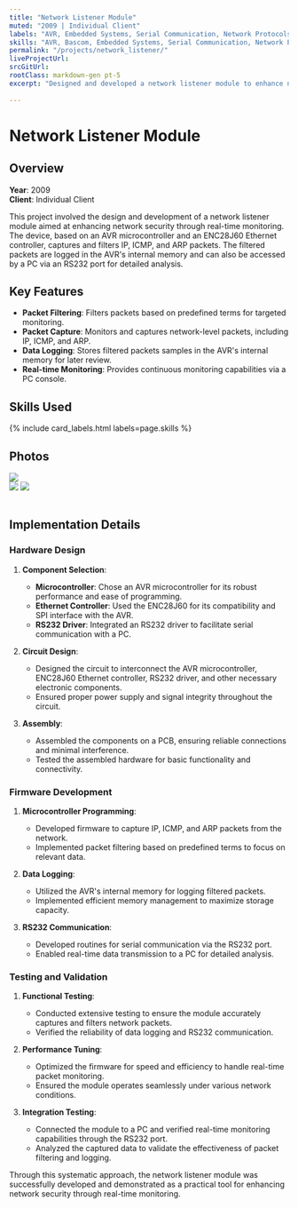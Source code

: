 ```yaml
---
title: "Network Listener Module"
muted: "2009 | Individual Client"
labels: "AVR, Embedded Systems, Serial Communication, Network Protocols, Electronics"
skills: "AVR, Bascom, Embedded Systems, Serial Communication, Network Protocols, Electronics, Schematic Diagramming, SPI, CMOS, Troubleshooting, -ready"
permalink: "/projects/network_listener/"
liveProjectUrl:
srcGitUrl:
rootClass: markdown-gen pt-5
excerpt: "Designed and developed a network listener module to enhance network security through real-time monitoring. The module captures and filters network packets for detailed analysis."
 
---
```



# Network Listener Module


## Overview

**Year**: 2009  
**Client**: Individual Client

This project involved the design and development of a network listener module aimed at enhancing network security through real-time monitoring. The device, based on an AVR microcontroller and an ENC28J60 Ethernet controller, captures and filters IP, ICMP, and ARP packets. The filtered packets are logged in the AVR's internal memory and can also be accessed by a PC via an RS232 port for detailed analysis.



## Key Features

- **Packet Filtering**: Filters packets based on predefined terms for targeted monitoring.
- **Packet Capture**: Monitors and captures network-level packets, including IP, ICMP, and ARP.
- **Data Logging**: Stores filtered packets samples in the AVR's internal memory for later review.
- **Real-time Monitoring**: Provides continuous monitoring capabilities via a PC console.



## Skills Used

{% include card_labels.html labels=page.skills %}



## Photos

<div class="container text-center design-gallery gallery">
    <div class="row justify-content-center">
      <div class="col-sm-5">
        <img src="/assets/images/network_listener/1.jpeg">
      </div>
      <div class="col-sm-4">
        <img src="/assets/images/network_listener/2.jpeg">
        <img src="/assets/images/network_listener/3.jpeg">
      </div>
    </div>
</div>

<br>

## Implementation Details

### Hardware Design

1. **Component Selection**:
   - **Microcontroller**: Chose an AVR microcontroller for its robust performance and ease of programming.
   - **Ethernet Controller**: Used the ENC28J60 for its compatibility and SPI interface with the AVR.
   - **RS232 Driver**: Integrated an RS232 driver to facilitate serial communication with a PC.

2. **Circuit Design**:
   - Designed the circuit to interconnect the AVR microcontroller, ENC28J60 Ethernet controller, RS232 driver, and other necessary electronic components.
   - Ensured proper power supply and signal integrity throughout the circuit.

3. **Assembly**:
   - Assembled the components on a PCB, ensuring reliable connections and minimal interference.
   - Tested the assembled hardware for basic functionality and connectivity.

### Firmware Development

1. **Microcontroller Programming**:
   - Developed firmware to capture IP, ICMP, and ARP packets from the network.
   - Implemented packet filtering based on predefined terms to focus on relevant data.

2. **Data Logging**:
   - Utilized the AVR's internal memory for logging filtered packets.
   - Implemented efficient memory management to maximize storage capacity.

3. **RS232 Communication**:
   - Developed routines for serial communication via the RS232 port.
   - Enabled real-time data transmission to a PC for detailed analysis.

### Testing and Validation

1. **Functional Testing**:
   - Conducted extensive testing to ensure the module accurately captures and filters network packets.
   - Verified the reliability of data logging and RS232 communication.

2. **Performance Tuning**:
   - Optimized the firmware for speed and efficiency to handle real-time packet monitoring.
   - Ensured the module operates seamlessly under various network conditions.

3. **Integration Testing**:
   - Connected the module to a PC and verified real-time monitoring capabilities through the RS232 port.
   - Analyzed the captured data to validate the effectiveness of packet filtering and logging.

Through this systematic approach, the network listener module was successfully developed and demonstrated as a practical tool for enhancing network security through real-time monitoring.
